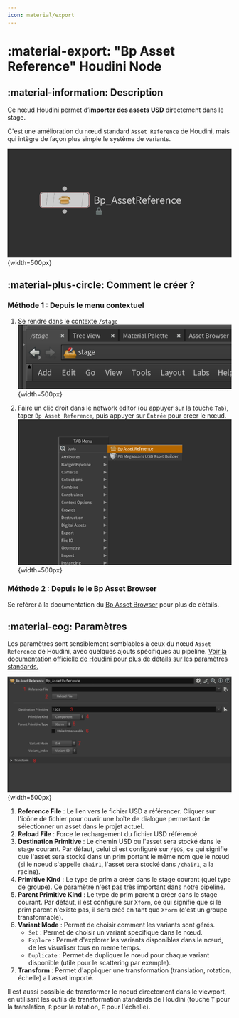```yaml
---
icon: material/export
---
```


# :material-export: "Bp Asset Reference" Houdini Node

## :material-information: Description

Ce nœud Houdini permet d’**importer des assets USD** directement dans le stage.

C'est une amélioration du nœud standard `Asset Reference` de Houdini, mais qui intègre de façon plus simple le système de variants.<br>

![image](../assets/screen_outils_BpAssetReference/00.png){width=500px}


## :material-plus-circle: Comment le créer ?

### Méthode 1 : Depuis le menu contextuel

1. Se rendre dans le contexte `/stage`<br>
![image](../assets/screen_outils_BpExport/01.png){width=500px}

2. Faire un clic droit dans le network editor (ou appuyer sur la touche `Tab`), taper `Bp Asset Reference`, puis appuyer sur `Entrée` pour créer le nœud.<br>
![image](../assets/screen_outils_BpAssetReference/01.png){width=500px}

### Méthode 2 : Depuis le le Bp Asset Browser

Se référer à la documentation du [Bp Asset Browser](../outils/houdini_window_bp_asset_browser.md) pour plus de détails.

## :material-cog: Paramètres

Les paramètres sont sensiblement semblables à ceux du nœud `Asset Reference` de Houdini, avec quelques ajouts spécifiques au pipeline. [Voir la documentation officielle de Houdini pour plus de détails sur les paramètres standards.](https://www.sidefx.com/docs/houdini/nodes/lop/assetreference.html)

![image](../assets/screen_outils_BpAssetReference/02.png){width=500px}

1. **Reference File** : Le lien vers le fichier USD a référencer. Cliquer sur l'icône de fichier pour ouvrir une boîte de dialogue permettant de sélectionner un asset dans le projet actuel.
2. **Reload File** : Force le rechargement du fichier USD référencé.
3. **Destination Primitive** : Le chemin USD ou l'asset sera stocké dans le stage courant. Par défaut, celui ci est configuré sur `/$OS`, ce qui signifie que l'asset sera stocké dans un prim portant le même nom que le nœud (si le noeud s'appelle `chair1`, l'asset sera stocké dans `/chair1`, a la racine).
4. **Primitive Kind** : Le type de prim a créer dans le stage courant (quel type de groupe). Ce paramètre n'est pas très important dans notre pipeline.
5. **Parent Primitive Kind** : Le type de prim parent a créer dans le stage courant. Par défaut, il est configuré sur `Xform`, ce qui signifie que si le prim parent n'existe pas, il sera créé en tant que `Xform` (c'est un groupe transformable).
6. **Variant Mode** : Permet de choisir comment les variants sont gérés.
    - `Set` : Permet de choisir un variant spécifique dans le nœud.
    - `Explore` : Permet d'explorer les variants disponibles dans le nœud, de les visualiser tous en meme temps.
    - `Duplicate` : Permet de dupliquer le nœud pour chaque variant disponible (utile pour le scattering par exemple).
7. **Transform** : Permet d'appliquer une transformation (translation, rotation, échelle) a l'asset importé.


Il est aussi possible de transformer le noeud directement dans le viewport, en utilisant les outils de transformation standards de Houdini (touche `T` pour la translation, `R` pour la rotation, `E` pour l'échelle).